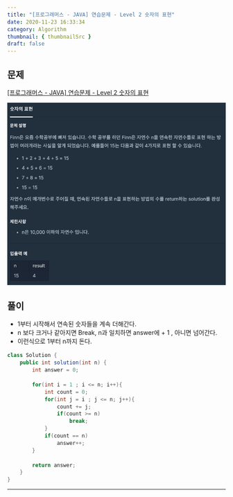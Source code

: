 ```yaml
---
title: "[프로그래머스 - JAVA] 연습문제 - Level 2 숫자의 표현"
date: 2020-11-23 16:33:34
category: Algorithm
thumbnail: { thumbnailSrc }
draft: false
---
```

  
## 문제
[[프로그래머스 - JAVA] 연습문제 - Level 2 숫자의 표현](https://programmers.co.kr/learn/courses/30/lessons/12924)

 ![](./images/num_expression.png)

## 풀이

- 1부터 시작해서 연속된 숫자들을 계속 더해간다. 
- n 보다 크거나 같아지면 Break, n과 일치하면 answer에 + 1 , 아니면 넘어간다. 
- 이런식으로 1부터 n까지 돈다.

```java
class Solution {
    public int solution(int n) {
        int answer = 0;
        
        for(int i = 1 ; i <= n; i++){
            int count = 0;
            for(int j = i ; j <= n; j++){
                count += j;
                if(count >= n)
                    break;
            }
            if(count == n)
                answer++;
        }
        
        return answer;
    }
}
```


---
